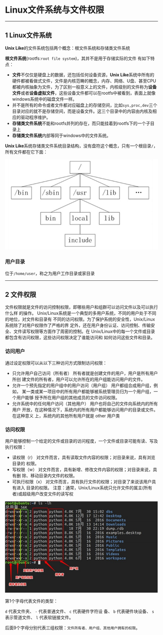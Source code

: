 # Linux文件系统与文件权限

---
## 1 Linux文件系统


**Unix Like**的文件系统包括两个概念：根文件系统和存储类文件系统

**根文件系统**(rootfs:`root file system`)，其并不是用于存储实际的文件
有如下特点：
- **文件**不仅仅是硬盘上的数据，还包括任何设备资源，**Unix Like**系统中所有的硬件都被看做式文件，文件是内核范畴的概念，内存、网络、U盘、甚至CPU都被内核抽象为文件，为了区别一般意义上的文件，内核级别的文件称为**设备文件**或者**设备虚拟文件**，这些设备文件都可以在rootfs中被看到，表面上就像windows系统中的磁盘文件一样。
- 并不是所有的命令或者文件都对应磁盘上的存储空间，比如`sys,proc,dev`三个目录对应的就不是存储空间，而是设备文件。这三个目录中的内容由内核及相应的驱动程序维护。
- **存储类文件系统**不能和rootfs并列的存在，而只能挂着到rootfs下的一个子目录上
- **存储类文件系统**内部等同于windows中的文件系统。

**Unix Like**系统存储类文件系统⽬录结构，没有盘符这个概念，只有⼀个根⽬录`/`，所有⽂件都在它下⾯：

![](index_files/e4099b48-8722-4998-9dd7-0ce9fa824b35.jpg)

### 用户目录

位于`/home/user`，称之为⽤户⼯作⽬录或家⽬录

---
## 2 文件权限

⽂件权限就是⽂件的访问控制权限，即哪些⽤户和组群可以访问⽂件以及可以执⾏什么样 的操作。 Unix/Linux系统是⼀个典型的多⽤户系统，不同的⽤户处于不同的地位，对⽂件和⽬录有 不同的访问权限。为了保护系统的安全性，Unix/Linux系统除了对⽤户权限作了严格的界 定外，还在⽤户身份认证、访问控制、传输安全、⽂件读写权限等⽅⾯作了周密的控制。在 Unix/Linux中的每⼀个⽂件或⽬录都包含有访问权限，这些访问权限决定了谁能访问和 如何访问这些⽂件和⽬录。

### 访问⽤户

通过设定权限可以从以下三种访问⽅式限制访问权限：

- 只允许⽤户⾃⼰访问（所有者） 所有者就是创建⽂件的⽤户，⽤户是所有⽤户所创 建⽂件的所有者，⽤户可以允许所在的⽤户组能访问⽤户的⽂件。
- 允许⼀个预先指定的⽤户组中的⽤户访问（⽤户组） ⽤户都组合成⽤户组，例如， 某⼀类或某⼀项⽬中的所有⽤户都能够被系统管理员归为⼀个⽤户组，⼀个⽤户能够 授予所在⽤户组的其他成员的⽂件访问权限。
- 允许系统中的任何⽤户访问（其他⽤户） ⽤户也将⾃⼰的⽂件向系统内的所有⽤户 开放，在这种情况下，系统内的所有⽤户都能够访问⽤户的⽬录或⽂件。在这种意义 上，系统内的其他所有⽤户就是 other ⽤户类

### 访问权限

⽤户能够控制⼀个给定的⽂件或⽬录的访问程度，⼀个⽂件或⽬录可能有读、写及执⾏权限：

- 读权限（r） 对⽂件⽽⾔，具有读取⽂件内容的权限；对⽬录来说，具有浏览⽬录的 权限。
- 写权限（w） 对⽂件⽽⾔，具有新增、修改⽂件内容的权限；对⽬录来说，具有删 除、移动⽬录内⽂件的权限。
- 可执⾏权限（x） 对⽂件⽽⾔，具有执⾏⽂件的权限；对⽬录了来说该⽤户具有进⼊ ⽬录的权限。 注意：通常，Unix/Linux系统只允许⽂件的属主(所有者)或超级⽤户改变⽂件的读写权

![](index_files/0ab2d71b-ddd3-471d-9133-5b1ec930be08.jpg)

第1个字⺟代表⽂件的类型：

`d` 代表⽂件夹、
`-` 代表普通⽂件、
`c` 代表硬件字符设 备、
`b` 代表硬件块设备、
`s` 表示管道⽂件、
`l` 代表软链接⽂件。

后面9个字⺟分别代表三组权限：`文件所有者、用户组、其他用户拥有的权限`。

